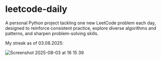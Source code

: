# leetcode-daily

A personal Python project tackling one new LeetCode problem each day, designed to reinforce consistent practice, explore diverse algorithms and patterns, and sharpen problem-solving skills.

My streak as of 03.08.2025:

![Screenshot 2025-08-03 at 16 15 39](https://github.com/user-attachments/assets/7a5199a9-7069-4e58-9703-b2d464201752)
